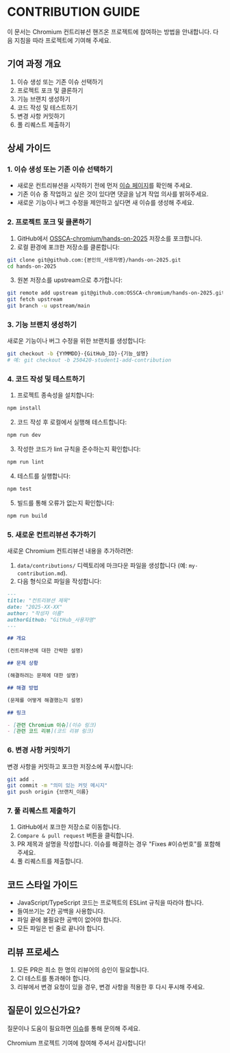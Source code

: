 # CONTRIBUTION GUIDE

이 문서는 Chromium 컨트리뷰션 핸즈온 프로젝트에 참여하는 방법을 안내합니다. 다음 지침을 따라 프로젝트에 기여해 주세요.

## 기여 과정 개요

1. 이슈 생성 또는 기존 이슈 선택하기
2. 프로젝트 포크 및 클론하기
3. 기능 브랜치 생성하기
4. 코드 작성 및 테스트하기
5. 변경 사항 커밋하기
6. 풀 리퀘스트 제출하기

## 상세 가이드

### 1. 이슈 생성 또는 기존 이슈 선택하기

- 새로운 컨트리뷰션을 시작하기 전에 먼저 [이슈 페이지](https://github.com/OSSCA-chromium/hands-on-2025/issues)를 확인해 주세요.
- 기존 이슈 중 작업하고 싶은 것이 있다면 댓글을 남겨 작업 의사를 밝혀주세요.
- 새로운 기능이나 버그 수정을 제안하고 싶다면 새 이슈를 생성해 주세요.

### 2. 프로젝트 포크 및 클론하기

1. GitHub에서 [OSSCA-chromium/hands-on-2025](https://github.com/OSSCA-chromium/hands-on-2025) 저장소를 포크합니다.
2. 로컬 환경에 포크한 저장소를 클론합니다:

```bash
git clone git@github.com:{본인의_사용자명}/hands-on-2025.git
cd hands-on-2025
```

3. 원본 저장소를 upstream으로 추가합니다:

```bash
git remote add upstream git@github.com:OSSCA-chromium/hands-on-2025.git
git fetch upstream
git branch -u upstream/main
```

### 3. 기능 브랜치 생성하기

새로운 기능이나 버그 수정을 위한 브랜치를 생성합니다:

```bash
git checkout -b {YYMMDD}-{GitHub_ID}-{기능_설명}
# 예: git checkout -b 250420-student1-add-contribution
```

### 4. 코드 작성 및 테스트하기

1. 프로젝트 종속성을 설치합니다:

```bash
npm install
```

2. 코드 작성 후 로컬에서 실행해 테스트합니다:

```bash
npm run dev
```

3. 작성한 코드가 lint 규칙을 준수하는지 확인합니다:

```bash
npm run lint
```

4. 테스트를 실행합니다:

```bash
npm test
```

5. 빌드를 통해 오류가 없는지 확인합니다:

```bash
npm run build
```

### 5. 새로운 컨트리뷰션 추가하기

새로운 Chromium 컨트리뷰션 내용을 추가하려면:

1. `data/contributions/` 디렉토리에 마크다운 파일을 생성합니다 (예: `my-contribution.md`).
2. 다음 형식으로 파일을 작성합니다:

```markdown
---
title: "컨트리뷰션 제목"
date: "2025-XX-XX"
author: "작성자 이름"
authorGithub: "GitHub_사용자명"
---

## 개요

(컨트리뷰션에 대한 간략한 설명)

## 문제 상황

(해결하려는 문제에 대한 설명)

## 해결 방법

(문제를 어떻게 해결했는지 설명)

## 링크

- [관련 Chromium 이슈](이슈 링크)
- [관련 코드 리뷰](코드 리뷰 링크)
```

### 6. 변경 사항 커밋하기

변경 사항을 커밋하고 포크한 저장소에 푸시합니다:

```bash
git add .
git commit -m "의미 있는 커밋 메시지"
git push origin {브랜치_이름}
```

### 7. 풀 리퀘스트 제출하기

1. GitHub에서 포크한 저장소로 이동합니다.
2. `Compare & pull request` 버튼을 클릭합니다.
3. PR 제목과 설명을 작성합니다. 이슈를 해결하는 경우 "Fixes #이슈번호"를 포함해 주세요.
4. 풀 리퀘스트를 제출합니다.

## 코드 스타일 가이드

- JavaScript/TypeScript 코드는 프로젝트의 ESLint 규칙을 따라야 합니다.
- 들여쓰기는 2칸 공백을 사용합니다.
- 파일 끝에 불필요한 공백이 없어야 합니다.
- 모든 파일은 빈 줄로 끝나야 합니다.

## 리뷰 프로세스

1. 모든 PR은 최소 한 명의 리뷰어의 승인이 필요합니다.
2. CI 테스트를 통과해야 합니다.
3. 리뷰에서 변경 요청이 있을 경우, 변경 사항을 적용한 후 다시 푸시해 주세요.

## 질문이 있으신가요?

질문이나 도움이 필요하면 [이슈](https://github.com/OSSCA-chromium/hands-on-2025/issues)를 통해 문의해 주세요.

Chromium 프로젝트 기여에 참여해 주셔서 감사합니다!
